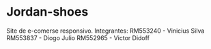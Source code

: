 # Jordan-shoes
Site de e-comerse responsivo.
Integrantes:
RM553240 - Vinicius Silva
RM553837 - Diogo Julio
RM552965 - Victor Didoff
